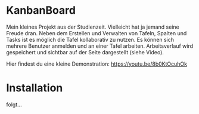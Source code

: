 # KanbanBoard
Mein kleines Projekt aus der Studienzeit. Vielleicht hat ja jemand seine Freude dran. Neben dem Erstellen und Verwalten von Tafeln, Spalten und Tasks ist es möglich die Tafel kollaborativ zu nutzen. Es können sich mehrere Benutzer anmelden und an einer Tafel arbeiten. Arbeitsverlauf wird gespeichert und sichtbar auf der Seite dargestellt (siehe Video). 

Hier findest du eine kleine Demonstration: https://youtu.be/8b0KtOcuhOk

# Installation
folgt...
